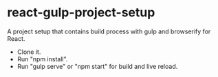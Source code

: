 # react-gulp-project-setup
A project setup that contains build process with gulp and browserify for React.

- Clone it.
- Run "npm install".
- Run "gulp serve" or "npm start" for build and live reload.
